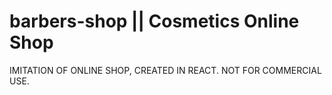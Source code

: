 # barbers-shop || Cosmetics Online Shop
IMITATION OF ONLINE SHOP, CREATED IN REACT. NOT FOR COMMERCIAL USE.
